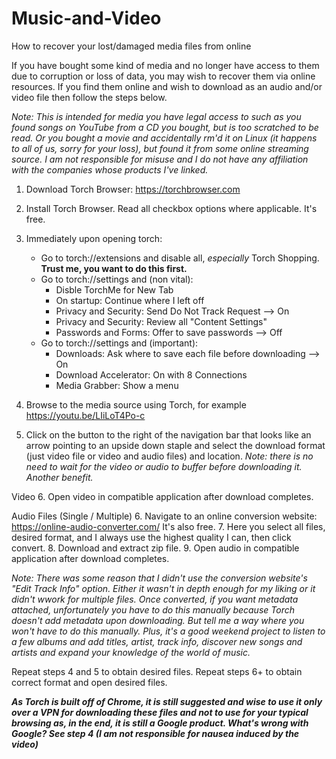 # Music-and-Video
How to recover your lost/damaged media files from online


If you have bought some kind of media and no longer have access to them due to corruption or loss of data, you may wish to recover them via online resources. If you find them online and wish to download as an audio and/or video file then follow the steps below. 

*Note: This is intended for media you have legal access to such as you found songs on YouTube from a CD you bought, but is too scratched to be read. Or you bought a movie and accidentally rm'd it on Linux (it happens to all of us, sorry for your loss), but found it from some online streaming source. I am not responsible for misuse and I do not have any affiliation with the companies whose products I've linked.*

1. Download Torch Browser: https://torchbrowser.com
2. Install Torch Browser. Read all checkbox options where applicable. It's free.
3. Immediately upon opening torch:

   + Go to torch://extensions and disable all, *especially* Torch Shopping. **Trust me, you want to do this first.**
   + Go to torch://settings and (non vital):
      + Disble TorchMe for New Tab
      + On startup: Continue where I left off
      + Privacy and Security: Send Do Not Track Request --> On
      + Privacy and Security: Review all "Content Settings"
      + Passwords and Forms: Offer to save passwords --> Off
   + Go to torch://settings and (important):
      + Downloads: Ask where to save each file before downloading --> On
      + Download Accelerator: On with 8 Connections
      + Media Grabber: Show a menu
      
4. Browse to the media source using Torch, for example https://youtu.be/LIiLoT4Po-c
5. Click on the button to the right of the navigation bar that looks like an arrow pointing to an upside down staple and select the download format (just video file or video and audio files) and location. *Note: there is no need to wait for the video or audio to buffer before downloading it. Another benefit.* 

Video
6. Open video in compatible application after download completes.

Audio Files (Single / Multiple)
6. Navigate to an online conversion website: https://online-audio-converter.com/ It's also free.
7. Here you select all files, desired format, and I always use the highest quality I can, then click convert.
8. Download and extract zip file.
9. Open audio in compatible application after download completes.

*Note: There was some reason that I didn't use the conversion website's "Edit Track Info" option. Either it wasn't in depth enough for my liking or it didn't wwork for multiple files. Once converted, if you want metadata attached, unfortunately you have to do this manually because Torch doesn't add metadata upon downloading. But tell me a way where you won't have to do this manually. Plus, it's a good weekend project to listen to a few albums and add titles, artist, track info, discover new songs and artists and expand your knowledge of the world of music.*


Repeat steps 4 and 5 to obtain desired files.
Repeat steps 6+ to obtain correct format and open desired files.


***As Torch is built off of Chrome, it is still suggested and wise to use it only over a VPN for downloading these files and not to use for your typical browsing as, in the end, it is still a Google product. What's wrong with Google? See step 4 (I am not responsible for nausea induced by the video)***
